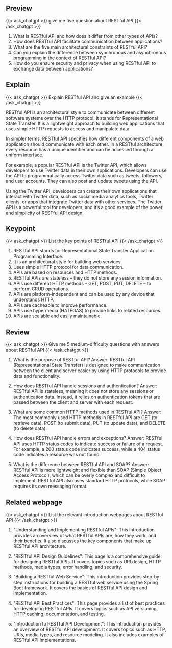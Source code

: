 ## Preview
{{< ask_chatgpt >}}
give me five question about RESTful API
{{< /ask_chatgpt >}}



1. What is RESTful API and how does it differ from other types of APIs?
2. How does RESTful API facilitate communication between applications?
3. What are the five main architectural constraints of RESTful API?
4. Can you explain the difference between synchronous and asynchronous programming in the context of RESTful API?
5. How do you ensure security and privacy when using RESTful API to exchange data between applications?   

## Explain
{{< ask_chatgpt >}}
Explain RESTful API and give an example
{{< /ask_chatgpt >}}



RESTful API is an architectural style to communicate between different software systems over the HTTP protocol. It stands for Representational State Transfer. It is a lightweight approach to building web applications that uses simple HTTP requests to access and manipulate data.

In simpler terms, RESTful API specifies how different components of a web application should communicate with each other. In a RESTful architecture, every resource has a unique identifier and can be accessed through a uniform interface.

For example, a popular RESTful API is the Twitter API, which allows developers to use Twitter data in their own applications. Developers can use the API to programmatically access Twitter data such as tweets, followers, and user accounts. They can also post and update tweets using the API.

Using the Twitter API, developers can create their own applications that interact with Twitter data, such as social media analytics tools, Twitter clients, or apps that integrate Twitter data with other services. The Twitter API is a powerful tool for developers, and it’s a good example of the power and simplicity of RESTful API design.   

## Keypoint
{{< ask_chatgpt >}}
List the key points of RESTful API
{{< /ask_chatgpt >}}



1. RESTful API stands for Representational State Transfer Application Programming Interface.
2. It is an architectural style for building web services.
3. Uses simple HTTP protocol for data communication.
4. APIs are based on resources and HTTP methods.
5. RESTful APIs are stateless – they do not store any session information.
6. APIs use different HTTP methods – GET, POST, PUT, DELETE – to perform CRUD operations.
7. APIs are platform-independent and can be used by any device that understands HTTP.
8. APIs are cacheable to improve performance.
9. APIs use hypermedia (HATEOAS) to provide links to related resources.
10. APIs are scalable and easily maintainable.   

## Review
{{< ask_chatgpt >}}
Give me 5 medium-difficulty questions with answers about RESTful API
{{< /ask_chatgpt >}}



1. What is the purpose of RESTful API?
Answer: RESTful API (Representational State Transfer) is designed to make communication between the client and server easier by using HTTP protocols to provide data and functionality. 

2. How does RESTful API handle sessions and authentication?
Answer: RESTful API is stateless, meaning it does not store any sessions or authentication data. Instead, it relies on authentication tokens that are passed between the client and server with each request. 

3. What are some common HTTP methods used in RESTful API?
Answer: The most commonly used HTTP methods in RESTful API are GET (to retrieve data), POST (to submit data), PUT (to update data), and DELETE (to delete data). 

4. How does RESTful API handle errors and exceptions?
Answer: RESTful API uses HTTP status codes to indicate success or failure of a request. For example, a 200 status code indicates success, while a 404 status code indicates a resource was not found. 

5. What is the difference between RESTful API and SOAP?
Answer: RESTful API is more lightweight and flexible than SOAP (Simple Object Access Protocol), which can be overly complex and difficult to implement. RESTful API also uses standard HTTP protocols, while SOAP requires its own messaging format.   

## Related webpage
{{< ask_chatgpt >}}
List the relevant introduction webpages about RESTful API
{{< /ask_chatgpt >}}



1. "Understanding and Implementing RESTful APIs": This introduction provides an overview of what RESTful APIs are, how they work, and their benefits. It also discusses the key components that make up RESTful API architecture.

2. "RESTful API Design Guidelines": This page is a comprehensive guide for designing RESTful APIs. It covers topics such as URI design, HTTP methods, media types, error handling, and security.

3. "Building a RESTful Web Service": This introduction provides step-by-step instructions for building a RESTful web service using the Spring Boot framework. It covers the basics of RESTful API design and implementation.

4. "RESTful API Best Practices": This page provides a list of best practices for developing RESTful APIs. It covers topics such as API versioning, HTTP caching, documentation, and testing.

5. "Introduction to RESTful API Development": This introduction provides an overview of RESTful API development. It covers topics such as HTTP, URIs, media types, and resource modeling. It also includes examples of RESTful API implementations.   

